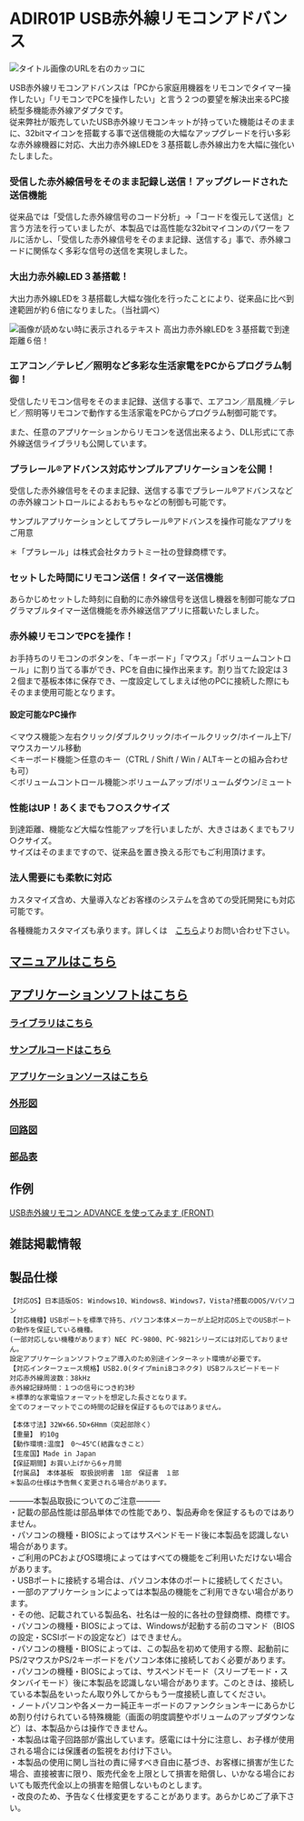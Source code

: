# ADIR01P USB赤外線リモコンアドバンス

![タイトル画像のURLを右のカッコに](https://bit-trade-one.co.jp/wp/wp-content/uploads/2015/08/0adc21e42c8d6e6db55a2c1d089fcdd7.png)

USB赤外線リモコンアドバンスは「PCから家庭用機器をリモコンでタイマー操作したい」「リモコンでPCを操作したい」と言う２つの要望を解決出来るPC接続型多機能赤外線アダプタです。  
従来弊社が販売していたUSB赤外線リモコンキットが持っていた機能はそのままに、32bitマイコンを搭載する事で送信機能の大幅なアップグレードを行い多彩な赤外線機器に対応、大出力赤外線LEDを３基搭載し赤外線出力を大幅に強化いたしました。


### 受信した赤外線信号をそのまま記録し送信！アップグレードされた送信機能
従来品では「受信した赤外線信号のコード分析」→「コードを復元して送信」と言う方法を行っていましたが、本製品では高性能な32bitマイコンのパワーをフルに活かし、「受信した赤外線信号をそのまま記録、送信する」事で、赤外線コードに関係なく多彩な信号の送信を実現しました。

### 大出力赤外線LED３基搭載！
大出力赤外線LEDを３基搭載し大幅な強化を行ったことにより、従来品に比べ到達範囲が約６倍になりました。（当社調べ）

![画像が読めない時に表示されるテキスト](https://bit-trade-one.co.jp/wp/wp-content/uploads/2015/08/DSCF9550.png)
高出力赤外線LEDを３基搭載で到達距離６倍！

### エアコン／テレビ／照明など多彩な生活家電をPCからプログラム制御！
受信したリモコン信号をそのまま記録、送信する事で、エアコン／扇風機／テレビ／照明等リモコンで動作する生活家電をPCからプログラム制御可能です。

また、任意のアプリケーションからリモコンを送信出来るよう、DLL形式にて赤外線送信ライブラリも公開しています。

### プラレール®アドバンス対応サンプルアプリケーションを公開！
受信した赤外線信号をそのまま記録、送信する事でプラレール®アドバンスなどの赤外線コントロールによるおもちゃなどの制御も可能です。

サンプルアプリケーションとしてプラレール®アドバンスを操作可能なアプリをご用意

＊「プラレール」は株式会社タカラトミー社の登録商標です。

### セットした時間にリモコン送信！タイマー送信機能
あらかじめセットした時刻に自動的に赤外線信号を送信し機器を制御可能なプログラマブルタイマー送信機能を赤外線送信アプリに搭載いたしました。

### 赤外線リモコンでPCを操作！
お手持ちのリモコンのボタンを、「キーボード」「マウス」「ボリュームコントロール」に割り当てる事ができ、PCを自由に操作出来ます。割り当てた設定は３２個まで基板本体に保存でき、一度設定してしまえば他のPCに接続した際にもそのまま使用可能となります。

#### 設定可能なPC操作
＜マウス機能＞左右クリック/ダブルクリック/ホイールクリック/ホイール上下/マウスカーソル移動  
＜キーボード機能＞任意のキー（CTRL / Shift / Win / ALTキーとの組み合わせも可）  
＜ボリュームコントロール機能＞ボリュームアップ/ボリュームダウン/ミュート

### 性能はUP！あくまでもフ○スクサイズ
到達距離、機能など大幅な性能アップを行いましたが、大きさはあくまでもフリ○クサイズ。  
サイズはそのままですので、従来品を置き換える形でもご利用頂けます。

### 法人需要にも柔軟に対応
カスタマイズ含め、大量導入などお客様のシステムを含めての受託開発にも対応可能です。

各種機能カスタマイズも承ります。詳しくは　[こちら](https://bit-trade-one.co.jp/contactus/)よりお問い合わせ下さい。






<!--
改行する場合、文末に半角スペース2個を置く

リンクの貼り方
[リンクになる文章](URL)
exp.
[Google](https://www.google.co.jp/)

画像の貼り方
![画像が読めない時に表示されるテキスト](画像のURL)
exp.
![bit-trade-one](https://bit-trade-one.co.jp/wp/wp-content/uploads/tcd-w/logo.png)
※先頭の"!"を忘れないこと


見出しの付け方

# 見出し1

## 見出し1-1

###　見出し1-2

# 見出し2

"#"を増やすと下位の見出しになる


-->


<!--
以下のURL内の"-ADXXXXX-Template"をリポジトリ名/ファイル名に変更 

製品によって無い情報(ライブラリへのリンクなど)は削除すること

ソフトの使い方、ライブラリの使い方などがWordなどである場合は、
各情報フォルダにMarkdown形式に起こし"Readme.md"という名前で保存すること
-->

<!--
# [製品の詳細はこちら](http://bit-trade-one.co.jp/) 
-->
## [マニュアルはこちら](https://github.com/bit-trade-one/ADIR01P-USB_IR_Remote_Controller_Advance/blob/master/Manual/ADIR01P_manual.pdf)

## [アプリケーションソフトはこちら](https://github.com/bit-trade-one/ADIR01P-USB_IR_Remote_Controller_Advance/tree/master/App)  
<!--
## [Q&A](https://github.com/bit-trade-one/-ADXXXXX-Template/blob/master/FAQ.md)
-->
### [ライブラリはこちら](https://github.com/bit-trade-one/ADIR01P-USB_IR_Remote_Controller_Advance/tree/master/Library)  

### [サンプルコードはこちら](https://github.com/bit-trade-one/ADIR01P-USB_IR_Remote_Controller_Advance/tree/master/Sample)  

### [アプリケーションソースはこちら](https://github.com/bit-trade-one/ADIR01P-USB_IR_Remote_Controller_Advance/tree/master/App_source)  

### [外形図](https://github.com/bit-trade-one/ADIR01P-USB_IR_Remote_Controller_Advance/blob/master/Dimensions/ir_pro_v1-13_dimensions.pdf)

### [回路図](https://github.com/bit-trade-one/ADIR01P-USB_IR_Remote_Controller_Advance/blob/master/Schematics/ir_pro_v1-13_schematics.pdf)

### [部品表](https://github.com/bit-trade-one/ADIR01P-USB_IR_Remote_Controller_Advance/blob/master/Partslist/ADIR01P_v1-13_bom.pdf)


## 作例
[USB赤外線リモコン ADVANCE を使ってみます (FRONT)](http://wisteriahill.sakura.ne.jp/CMS/WordPress/2018/09/25/usb-ir-remote-controller-advance-usage/)  

<!--
[BTO公式]()  
[Twitter作例1]()  
[Twitter作例2]()  
[ブログ作例1]()  
[ブログ作例1]()  
-->
## 雑誌掲載情報
<!--
[ラズパイマガジンXX年Y月号]()  
[Pc Watch]()
-->



## 製品仕様
    【対応OS】日本語版OS: Windows10、Windows8、Windows7，Vista?搭載のDOS/Vパソコン  
    【対応機種】USBポートを標準で持ち、パソコン本体メーカーが上記対応OS上でのUSBポートの動作を保証している機種。  
    (一部対応しない機種があります）NEC PC-9800、PC-9821シリーズには対応しておりません。  
    設定アプリケーションソフトウェア導入のため別途インターネット環境が必要です。  
    【対応インターフェース規格】USB2.0(タイプminiBコネクタ) USBフルスピードモード  
    対応赤外線周波数：38kHz  
    赤外線記録時間：１つの信号につき約3秒  
    ＊標準的な家電協フォーマットを想定した長さとなります。
    全てのフォーマットでこの時間の記録を保証するものではありません。

    【本体寸法】32W×66.5D×6Hmm（突起部除く）  
    【重量】　約10g  
    【動作環境:温度】　0～45℃(結露なきこと）  
    【生産国】Made in Japan  
    【保証期間】お買い上げから6ヶ月間  
    【付属品】　本体基板　取扱説明書　1部　保証書　１部  
    ＊製品の仕様は予告無く変更される場合があります。

―――本製品取扱についてのご注意―――  
・記載の部品性能は部品単体での性能であり、製品寿命を保証するものではありません。  
・パソコンの機種・BIOSによってはサスペンドモード後に本製品を認識しない場合があります。  
・ご利用のPCおよびOS環境によってはすべての機能をご利用いただけない場合があります。  
・USBポートに接続する場合は、パソコン本体のポートに接続してください。  
・一部のアプリケーションによっては本製品の機能をご利用できない場合があります。  
・その他、記載されている製品名、社名は一般的に各社の登録商標、商標です。  
・パソコンの機種・BIOSによっては、Windowsが起動する前のコマンド（BIOSの設定・SCSIボードの設定など）はできません。  
・パソコンの機種・BIOSによっては、この製品を初めて使用する際、起動前にPS/2マウスかPS/2キーボードをパソコン本体に接続しておく必要があります。  
・パソコンの機種・BIOSによっては、サスペンドモード（スリープモード・スタンバイモード）後に本製品を認識しない場合があります。このときは、接続している本製品をいったん取り外してからもう一度接続し直してください。  
・ノートパソコンや各メーカー純正キーボードのファンクションキーにあらかじめ割り付けられている特殊機能（画面の明度調整やボリュームのアップダウンなど）は、本製品からは操作できません。  
・本製品は電子回路部が露出しています。感電には十分に注意し、お子様が使用される場合には保護者の監視をお付け下さい。  
・本製品の使用に関し当社の責に帰すべき自由に基づき、お客様に損害が生じた場合、直接被害に限り、販売代金を上限として損害を賠償し、いかなる場合においても販売代金以上の損害を賠償しないものとします。  
・改良のため、予告なく仕様変更をすることがあります。あらかじめご了承下さい。
